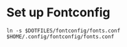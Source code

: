 # Set up Fontconfig

```shell
ln -s $DOTFILES/fontconfig/fonts.conf $HOME/.config/fontconfig/fonts.conf
```

